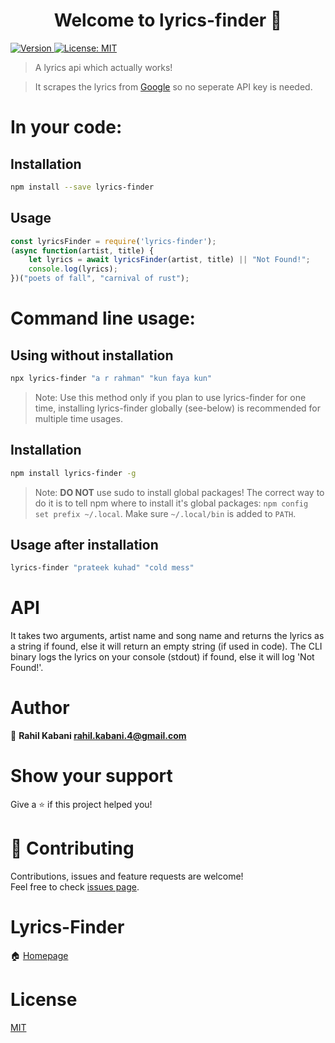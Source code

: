 <h1 align="center">Welcome to lyrics-finder 👋</h1>
<p>
  <a href="https://www.npmjs.com/package/lyrics-finder" target="_blank">
    <img alt="Version" src="https://img.shields.io/npm/v/lyrics-finder.svg">
  </a>
  <a href="https://github.com/alias-rahil/lyrics-finder/blob/master/LICENSE" target="_blank">
    <img alt="License: MIT" src="https://img.shields.io/badge/License-MIT-yellow.svg" />
  </a>
</p>

> A lyrics api which actually works!

> It scrapes the lyrics from [Google](https://www.google.com/) so no seperate API key is needed.

# In your code:

## Installation

```bash
npm install --save lyrics-finder
```

## Usage

```javascript
const lyricsFinder = require('lyrics-finder');
(async function(artist, title) {
    let lyrics = await lyricsFinder(artist, title) || "Not Found!";
    console.log(lyrics);
})("poets of fall", "carnival of rust");
```

# Command line usage:

## Using without installation

```bash
npx lyrics-finder "a r rahman" "kun faya kun"
```

> Note: Use this method only if you plan to use lyrics-finder for one time, installing lyrics-finder globally (see-below) is recommended for multiple time usages.

## Installation

```bash
npm install lyrics-finder -g
```

> Note: **DO NOT** use sudo to install global packages! The correct way to do it is to tell npm where to install it's global packages: `npm config set prefix ~/.local`. Make sure `~/.local/bin` is added to `PATH`.

## Usage after installation
 
```bash
lyrics-finder "prateek kuhad" "cold mess"
```

# API

It takes two arguments, artist name and song name and returns the lyrics as a string if found, else it will return an empty string (if used in code). The CLI binary logs the lyrics on your console (stdout) if found, else it will log 'Not Found!'.

# Author

👤 **Rahil Kabani <rahil.kabani.4@gmail.com>**

# Show your support

Give a ⭐️ if this project helped you!

# 🤝 Contributing

Contributions, issues and feature requests are welcome!<br />Feel free to check [issues page](https://github.com/alias-rahil/lyrics-finder/issues).

# Lyrics-Finder

🏠 [Homepage](https://github.com/alias-rahil/lyrics-finder#readme)

# License

[MIT](https://github.com/alias-rahil/lyrics-finder/blob/master/LICENSE)
